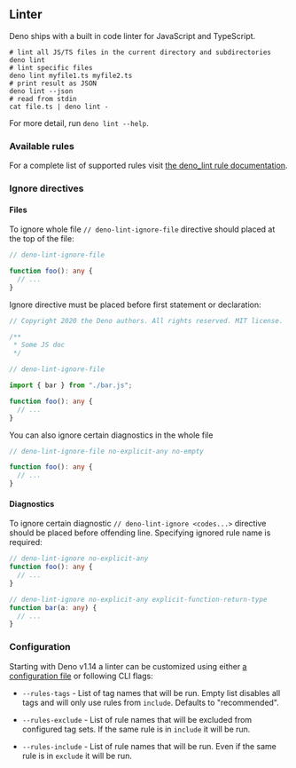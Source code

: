 ## Linter

Deno ships with a built in code linter for JavaScript and TypeScript.

```shell
# lint all JS/TS files in the current directory and subdirectories
deno lint
# lint specific files
deno lint myfile1.ts myfile2.ts
# print result as JSON
deno lint --json
# read from stdin
cat file.ts | deno lint -
```

For more detail, run `deno lint --help`.

### Available rules

For a complete list of supported rules visit
[the deno_lint rule documentation](https://lint.deno.land).

### Ignore directives

#### Files

To ignore whole file `// deno-lint-ignore-file` directive should placed at the
top of the file:

```ts
// deno-lint-ignore-file

function foo(): any {
  // ...
}
```

Ignore directive must be placed before first statement or declaration:

```ts
// Copyright 2020 the Deno authors. All rights reserved. MIT license.

/**
 * Some JS doc
 */

// deno-lint-ignore-file

import { bar } from "./bar.js";

function foo(): any {
  // ...
}
```

You can also ignore certain diagnostics in the whole file

```ts
// deno-lint-ignore-file no-explicit-any no-empty

function foo(): any {
  // ...
}
```

#### Diagnostics

To ignore certain diagnostic `// deno-lint-ignore <codes...>` directive should
be placed before offending line. Specifying ignored rule name is required:

```ts
// deno-lint-ignore no-explicit-any
function foo(): any {
  // ...
}

// deno-lint-ignore no-explicit-any explicit-function-return-type
function bar(a: any) {
  // ...
}
```

### Configuration

Starting with Deno v1.14 a linter can be customized using either
[a configuration file](../getting_started/configuration_file.md) or following
CLI flags:

- `--rules-tags` - List of tag names that will be run. Empty list disables all
  tags and will only use rules from `include`. Defaults to "recommended".

- `--rules-exclude` - List of rule names that will be excluded from configured
  tag sets. If the same rule is in `include` it will be run.

- `--rules-include` - List of rule names that will be run. Even if the same rule
  is in `exclude` it will be run.
